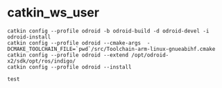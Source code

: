 # catkin_ws_user

	catkin config --profile odroid -b odroid-build -d odroid-devel -i odroid-install
	catkin config --profile odroid --cmake-args  -DCMAKE_TOOLCHAIN_FILE=`pwd`/src/Toolchain-arm-linux-gnueabihf.cmake
	catkin config --profile odroid --extend /opt/odroid-x2/sdk/opt/ros/indigo/
	catkin config --profile odroid --install
	
	test
